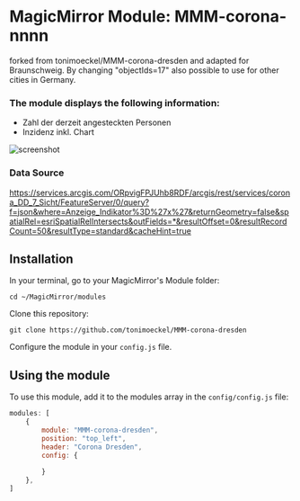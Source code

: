 # MagicMirror Module: MMM-corona-nnnn 

forked from tonimoeckel/MMM-corona-dresden and adapted for Braunschweig. By changing "objectIds=17" also possible to use for other cities in Germany.


### The module displays the following information:

* Zahl der derzeit angesteckten Personen
* Inzidenz inkl. Chart

![screenshot](https://github.com/tonimoeckel/MMM-corona-dresden/blob/main/screenshot/screen.png)


### Data Source
https://services.arcgis.com/ORpvigFPJUhb8RDF/arcgis/rest/services/corona_DD_7_Sicht/FeatureServer/0/query?f=json&where=Anzeige_Indikator%3D%27x%27&returnGeometry=false&spatialRel=esriSpatialRelIntersects&outFields=*&resultOffset=0&resultRecordCount=50&resultType=standard&cacheHint=true

## Installation

In your terminal, go to your MagicMirror's Module folder:
````
cd ~/MagicMirror/modules
````

Clone this repository:
````
git clone https://github.com/tonimoeckel/MMM-corona-dresden
````


Configure the module in your `config.js` file.

## Using the module

To use this module, add it to the modules array in the `config/config.js` file:
````javascript
modules: [
    {
        module: "MMM-corona-dresden",
        position: "top_left",
        header: "Corona Dresden",
        config: {
            
        }
    },
]
````
